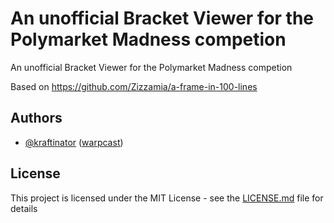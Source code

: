 # An unofficial Bracket Viewer for the Polymarket Madness competion

An unofficial Bracket Viewer for the Polymarket Madness competion

Based on https://github.com/Zizzamia/a-frame-in-100-lines

## Authors

- [@kraftinator](https://github.com/kraftinator.png) ([warpcast](https://warpcast.com/kraft))

## License

This project is licensed under the MIT License - see the [LICENSE.md](LICENSE.md) file for details

